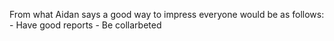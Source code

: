 From what Aidan says a good way to impress everyone would be as follows:
	- Have good reports
	- Be collarbeted 
